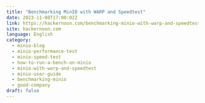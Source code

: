 ```yaml
---
title: "Benchmarking MinIO with WARP and Speedtest"
date: 2023-11-08T17:00:02Z
link: https://hackernoon.com/benchmarking-minio-with-warp-and-speedtest?source=rss&utm_medium=RSS&utm_source=news.12bit.vn
site: hackernoon.com
language: English
category:
  - minio-blog
  - minio-performance-test
  - minio-speed-test
  - how-to-run-a-bench-on-minio
  - minio-with-warp-and-speedtest
  - minio-user-guide
  - benchmarking-minio
  - good-company
draft: false
---
```

